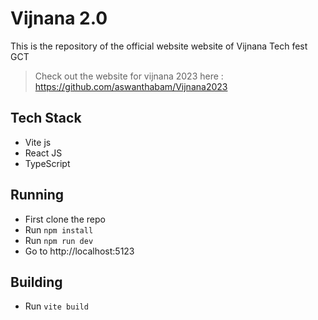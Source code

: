 # Vijnana 2.0

This is the repository of the official website website of Vijnana Tech fest GCT

> Check out the website for vijnana 2023 here : https://github.com/aswanthabam/Vijnana2023

## Tech Stack

- Vite js
- React JS
- TypeScript

## Running 

- First clone the repo
- Run `npm install`
- Run `npm run dev`
- Go to http://localhost:5123

## Building

- Run `vite build`
